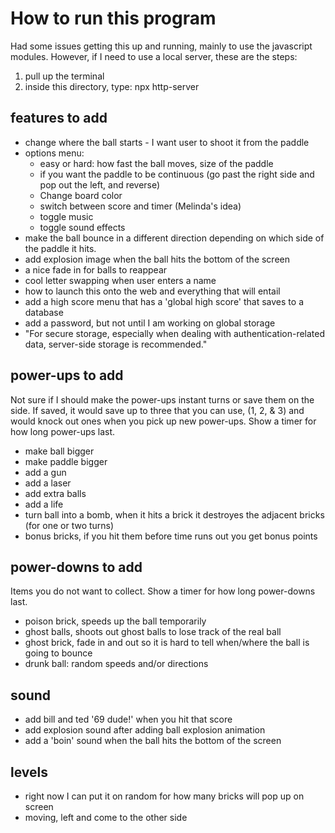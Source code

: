 # How to run this program
Had some issues getting this up and running, mainly to use the javascript modules. 
However, if I need to use a local server, these are the steps: 
1. pull up the terminal
2. inside this directory, type: npx http-server

## features to add
- change where the ball starts - I want user to shoot it from the paddle
- options menu:
    - easy or hard: how fast the ball moves, size of the paddle
    - if you want the paddle to be continuous (go past the right side and pop out the left, and reverse)
    - Change board color
    - switch between score and timer (Melinda's idea)
    - toggle music
    - toggle sound effects
- make the ball bounce in a different direction depending on which side of the paddle it hits. 
- add explosion image when the ball hits the bottom of the screen
- a nice fade in for balls to reappear
- cool letter swapping when user enters a name
- how to launch this onto the web and everything that will entail
- add a high score menu that has a 'global high score' that saves to a database
- add a password, but not until I am working on global storage
- "For secure storage, especially when dealing with authentication-related data, server-side storage is recommended."


## power-ups to add
Not sure if I should make the power-ups instant turns or save them on the side. If saved, it would save up to three that you can use, (1, 2, & 3) and would knock out ones when you pick up new power-ups. Show a timer for how long power-ups last.
- make ball bigger
- make paddle bigger
- add a gun
- add a laser
- add extra balls
- add a life
- turn ball into a bomb, when it hits a brick it destroyes the adjacent bricks (for one or two turns)
- bonus bricks, if you hit them before time runs out you get bonus points

## power-downs to add
Items you do not want to collect. Show a timer for how long power-downs last. 
- poison brick, speeds up the ball temporarily
- ghost balls, shoots out ghost balls to lose track of the real ball
- ghost brick, fade in and out so it is hard to tell when/where the ball is going to bounce
- drunk ball: random speeds and/or directions

## sound
- add bill and ted '69 dude!' when you hit that score
- add explosion sound after adding ball explosion animation
- add a 'boin' sound when the ball hits the bottom of the screen

## levels
- right now I can put it on random for how many bricks will pop up on screen
- moving, left and come to the other side